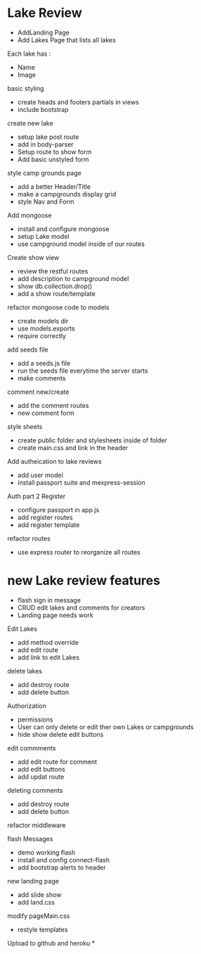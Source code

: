 # Lake Review 
* AddLanding Page
* Add Lakes Page that lists all lakes 

 Each lake has :
* Name 
* Image 

basic styling
* create heads and footers partials in views
* include bootstrap

create new lake  
* setup lake post route
* add in body-parser
* Setup route to show form
* Add basic unstyled form 

style camp grounds page
* add a better Header/Title 
* make a campgrounds display grid 
* style Nav and Form

Add mongoose 
* install and configure mongoose 
* setup Lake model
* use campground model inside of our routes

Create show view  
* review the restful routes
* add description to campground model
* show db.collection.drop()
* add a show route/template

refactor mongoose code to models
* create models dir
* use models.exports
* require correctly

add seeds file
* add a seeds.js file
* run the seeds file everytime the server starts 
* make comments 

comment new/create
* add the comment routes
* new comment form 

style sheets 
* create public folder and stylesheets inside of folder
* create main.css and link in the header

Add autheication to lake reviews
* add user model 
* install passport suite and mexpress-session

Auth part 2 Register
* configure passport in app.js
* add register routes
* add register template

refactor routes
* use express router to reorganize all routes

# new Lake review features
* flash sign in message
* CRUD edit lakes and comments for creators 
* Landing page needs work

Edit Lakes
* add method override
* add edit route 
* add link to edit Lakes

delete lakes 
* add destroy route
* add delete button 

Authorization
* permissions
* User can only delete or edit ther own Lakes or campgrounds
* hide show delete edit buttons 

edit commments
* add edit route for comment
* add edit buttons
* add updat route

deleting comments 
* add destroy route
* add delete button

refactor middleware 

flash Messages
* demo working flash
* install and config connect-flash
* add bootstrap alerts to header

new landing page 
* add slide show 
* add land.css

modify pageMain.css
* restyle templates 

Upload to github and heroku 
* 